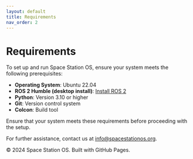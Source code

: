 ```yaml
---
layout: default
title: Requirements
nav_order: 2
---
```


# Requirements

To set up and run Space Station OS, ensure your system meets the following prerequisites:

- **Operating System**: Ubuntu 22.04
- **ROS 2 Humble (desktop install)**: [Install ROS 2](https://docs.ros.org/en/humble/Installation.html)
- **Python**: Version 3.10 or higher
- **Git**: Version control system
- **Colcon**: Build tool

Ensure that your system meets these requirements before proceeding with the setup.

For further assistance, contact us at [info@spacestationos.org](mailto:info@spacestationos.org).

© 2024 Space Station OS. Built with GitHub Pages.
